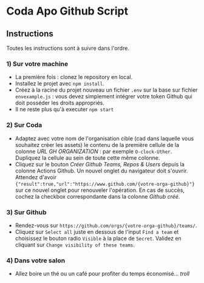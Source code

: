 # Coda Apo Github Script

## Instructions

Toutes les instructions sont à suivre dans l'ordre.

### 1) Sur votre machine

- La première fois : clonez le repository en local.
- Installez le projet avec `npm install`.
- Créez à la racine du projet nouveau un fichier `.env` sur la base sur fichier `envexample.js` : vous devez simplement intégrer votre token Github qui doit posséder les droits appropriés.
- Il ne reste plus qu'à executer `npm start`

### 2) Sur Coda

- Adaptez avec votre nom de l'organisation cible (cad dans laquelle vous souhaitez créer les assets) le contenu de la première cellule de la colonne _URL GH ORGANIZATION_ : par exemple `O-clock-Uther`. Dupliquez la cellule au sein de toute cette même colonne.
- Cliquez sur le bouton _Créer Github Teams, Repos & Users_ depuis la colonne Actions Github. Un nouvel onglet du navigateur doit s'ouvrir. Attendez d'avoir `{"result":true,"url":"https://www.github.com/{votre-orga-github}"}` sur ce nouvel onglet pour renouveler l'opération. En cas de succès, cochez la checkbox correspondante dans la colonne _Github créé_.

### 3) Sur Github

- Rendez-vous sur `https://github.com/orgs/{votre-orga-github}/teams/`.
- Cliquez sur `Select all` juste en dessous de l'input `Find a team` et choisissez le bouton radio `Visible` à la place de `Secret`. Validez en cliquant sur `Change visibility of these teams`.

### 4) Dans votre salon

- Allez boire un thé ou un café pour profiter du temps économisé... _troll_

